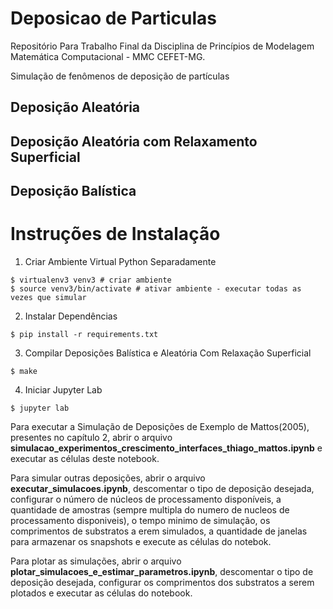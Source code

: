 # Deposicao de Particulas

Repositório Para Trabalho Final da Disciplina de Princípios de Modelagem Matemática Computacional - MMC CEFET-MG.

Simulação de fenômenos de deposição de partículas

## Deposição Aleatória
## Deposição Aleatória com Relaxamento Superficial
## Deposição Balística

# Instruções de Instalação
1. Criar Ambiente Virtual Python Separadamente
```
$ virtualenv3 venv3 # criar ambiente
$ source venv3/bin/activate # ativar ambiente - executar todas as vezes que simular
```
2. Instalar Dependências
```
$ pip install -r requirements.txt
```

3. Compilar Deposições Balística e Aleatória Com Relaxação Superficial
```
$ make
```

4. Iniciar Jupyter Lab
```
$ jupyter lab
```

Para executar a Simulação de Deposições de Exemplo de Mattos(2005), presentes no capítulo 2, abrir o arquivo **simulacao_experimentos_crescimento_interfaces_thiago_mattos.ipynb** e executar as células deste notebook.

Para simular outras deposições, abrir o arquivo **executar_simulacoes.ipynb**, descomentar o tipo de deposição desejada, configurar o número de núcleos de processamento disponíveis, a quantidade de amostras (sempre multipla do numero de nucleos de processamento disponiveis), o tempo minimo de simulação, os comprimentos de substratos a erem simulados, a quantidade de janelas para armazenar os snapshots e execute as células do notebok.

Para plotar as simulações, abrir o arquivo **plotar_simulacoes_e_estimar_parametros.ipynb**, descomentar o tipo de deposição desejada, configurar os comprimentos dos substratos a serem plotados e executar as células do notebook.
